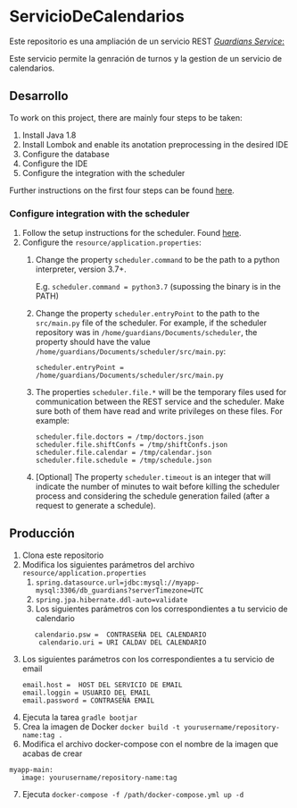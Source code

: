# ServicioDeCalendarios

Este repositorio es una ampliación de un servicio REST  [*Guardians Service*:](https://github.com/tfg-projects-dit-us/guardiansRESTinterface) 

Este servicio permite la genración de turnos y la gestion de un servicio de calendarios. 

## Desarrollo
To work on this project, there are mainly four steps to be taken:
1. Install Java 1.8
2. Install Lombok and enable its anotation preprocessing in the desired IDE
3. Configure the database
4. Configure the IDE
5. Configure the integration with the scheduler

Further instructions on the first four steps can be found [here](https://github.com/miggoncan/guardiansRESTinterfaceDoc/blob/master/setup/setup.md).

### Configure integration with the scheduler
1. Follow the setup instructions for the scheduler. Found [here](https://github.com/miggoncan/guardiansScheduler#setup-instructions).
2. Configure the `resource/application.properties`:
    1. Change the property `scheduler.command` to be the path to a 
       python interpreter, version 3.7+.

       E.g. `scheduler.command = python3.7` (supossing the binary is in the PATH)
    2. Change the property `scheduler.entryPoint` to the path to the 
       `src/main.py` file of the scheduler. For example, if the scheduler 
       repository was in `/home/guardians/Documents/scheduler`, the property 
       should have the value `/home/guardians/Documents/scheduler/src/main.py`:

       `scheduler.entryPoint = /home/guardians/Documents/scheduler/src/main.py`
    3. The properties `scheduler.file.*` will be the temporary files 
       used for communication between the REST service and the scheduler.
       Make sure both of them have read and write privileges on these files.
       For example:

       ```
       scheduler.file.doctors = /tmp/doctors.json
       scheduler.file.shiftConfs = /tmp/shiftConfs.json
       scheduler.file.calendar = /tmp/calendar.json
       scheduler.file.schedule = /tmp/schedule.json
       ```
    4. [Optional] The property `scheduler.timeout` is an integer that 
       will indicate the number of minutes to wait before killing the 
       scheduler process and considering the schedule generation failed 
       (after a request to generate a schedule).

## Producción
1. Clona este repositorio
2. Modifica los siguientes parámetros del archivo `resource/application.properties`   
   1. `spring.datasource.url=jdbc:mysql://myapp-mysql:3306/db_guardians?serverTimezone=UTC`
   2. `spring.jpa.hibernate.ddl-auto=validate`
   3. Los siguientes parámetros con los correspondientes a tu servicio de calendario
    ```calendario.user = USUARIO DEL CLAENDARIO
       calendario.psw =  CONTRASEÑA DEL CALENDARIO
        calendario.uri = URI CALDAV DEL CALENDARIO
     ```
3. Los siguientes parámetros con los correspondientes a tu servicio de email
    ```
    email.host =  HOST DEL SERVICIO DE EMAIL
    email.loggin = USUARIO DEL EMAIL
    email.password = CONTRASEÑA EMAIL
    ```
4. Ejecuta la tarea `gradle bootjar`
5. Crea la imagen de  Docker `docker build -t yourusername/repository-name:tag . `
6. Modifica el archivo docker-compose con el nombre de la imagen que acabas de crear

  ```
  myapp-main:
     image: yourusername/repository-name:tag 
  ```
        
7. Ejecuta `docker-compose -f /path/docker-compose.yml up -d `
